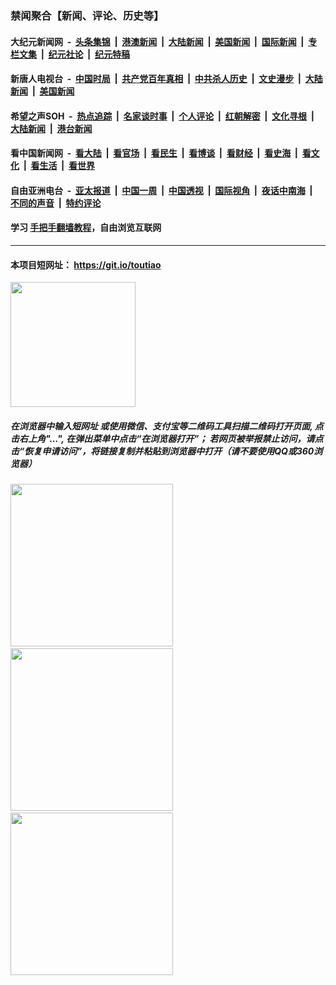 ### 禁闻聚合【新闻、评论、历史等】

#### 大纪元新闻网 &nbsp;-&nbsp; [头条集锦](indexes/E头条集锦.md?t=02090755) &nbsp;|&nbsp; [港澳新闻](indexes/E港澳新闻.md?t=02090755)  &nbsp;|&nbsp; [大陆新闻](indexes/E大陆新闻.md?t=02090755) &nbsp;|&nbsp; [美国新闻](indexes/E美国新闻.md?t=02090755) &nbsp;|&nbsp; [国际新闻](indexes/E国际新闻.md?t=02090755) &nbsp;|&nbsp; [专栏文集](indexes/E专栏文集.md?t=02090755) &nbsp;|&nbsp; [纪元社论](indexes/E纪元社论.md?t=02090755) &nbsp;|&nbsp; [纪元特稿](indexes/E纪元特稿.md?t=02090755) 

#### 新唐人电视台 &nbsp;-&nbsp; [中国时局](indexes/N中国时局.md?t=02090755) &nbsp;|&nbsp; [共产党百年真相](indexes/N共产党百年真相.md?t=02090755) &nbsp;|&nbsp; [中共杀人历史](indexes/N中共杀人历史.md?t=02090755) &nbsp;|&nbsp; [文史漫步](indexes/N文史漫步.md?t=02090755) &nbsp;|&nbsp; [大陆新闻](indexes/N大陆新闻.md?t=02090755) &nbsp;|&nbsp; [美国新闻](indexes/N美国新闻.md?t=02090755)

#### 希望之声SOH &nbsp;-&nbsp; [热点追踪](indexes/H热点追踪.md?t=02090755) &nbsp;|&nbsp; [名家谈时事](indexes/H名家谈时事.md?t=02090755) &nbsp;|&nbsp; [个人评论](indexes/H个人评论.md?t=02090755)  &nbsp;|&nbsp; [红朝解密](indexes/H红朝解密.md?t=02090755) &nbsp;|&nbsp; [文化寻根](indexes/H文化寻根.md?t=02090755) &nbsp;|&nbsp; [大陆新闻](indexes/H大陆新闻.md?t=02090755) &nbsp;|&nbsp; [港台新闻](indexes/H港台新闻.md?t=02090755)

#### 看中国新闻网 &nbsp;-&nbsp; [看大陆](indexes/S看大陆.md?t=02090755) &nbsp;|&nbsp; [看官场](indexes/S看官场.md?t=02090755) &nbsp;|&nbsp; [看民生](indexes/S看民生.md?t=02090755)  &nbsp;|&nbsp; [看博谈](indexes/S看博谈.md?t=02090755) &nbsp;|&nbsp; [看财经](indexes/S看财经.md?t=02090755) &nbsp;|&nbsp; [看史海](indexes/S看史海.md?t=02090755) &nbsp;|&nbsp; [看文化](indexes/S看文化.md?t=02090755) &nbsp;|&nbsp; [看生活](indexes/S看生活.md?t=02090755) &nbsp;|&nbsp; [看世界](indexes/S看世界.md?t=02090755)

#### 自由亚洲电台 &nbsp;-&nbsp; [亚太报道](indexes/R亚太报道.md?t=02090755) &nbsp;|&nbsp; [中国一周](indexes/R中国一周.md?t=02090755) &nbsp;|&nbsp; [中国透视](indexes/R中国透视.md?t=02090755)  &nbsp;|&nbsp; [国际视角](indexes/R国际视角.md?t=02090755) &nbsp;|&nbsp; [夜话中南海](indexes/R夜话中南海.md?t=02090755) &nbsp;|&nbsp; [不同的声音](indexes/R不同的声音.md?t=02090755) &nbsp;|&nbsp; [特约评论](indexes/R特约评论.md?t=02090755)

#### 学习 [手把手翻墙教程](https://github.com/gfw-breaker/guides/wiki)，自由浏览互联网

----

#### 本项目短网址： https://git.io/toutiao
<img src="https://raw.githubusercontent.com/gfw-breaker/banned-news/master/scripts/img/qr.png" width="200px"/>  

##### 在浏览器中输入短网址 或使用微信、支付宝等二维码工具扫描二维码打开页面, 点击右上角"...", 在弹出菜单中点击“在浏览器打开”； 若网页被举报禁止访问，请点击“恢复申请访问”，将链接复制并粘贴到浏览器中打开（请不要使用QQ或360浏览器）

<img src="https://raw.githubusercontent.com/gfw-breaker/banned-news/master/scripts/img/1.png" width="260px"/> &nbsp; <img src="https://raw.githubusercontent.com/gfw-breaker/banned-news/master/scripts/img/2.png" width="260px"/> &nbsp; <img src="https://raw.githubusercontent.com/gfw-breaker/banned-news/master/scripts/img/3.png" width="260px"/>
